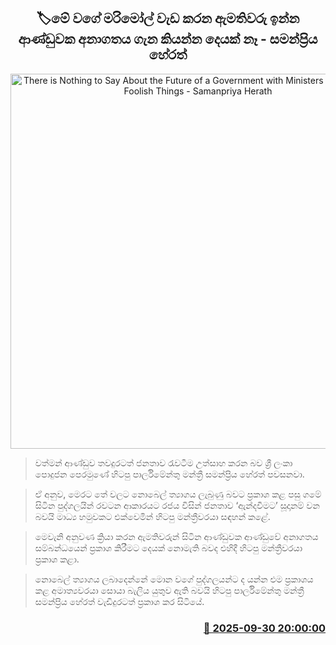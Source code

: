<p align='center'><b><h2 align='center' title='There is Nothing to Say About the Future of a Government with Ministers Who Do Such Foolish Things - Samanpriya Herath'>🏷මේ වග‍ේ මරිමෝල් වැඩ කරන ඇමතිවරු ඉන්න ආණ්ඩුවක අනාගතය ගැන කියන්න දෙයක් නෑ - සමන්ප්‍රිය හේරත්</h2></b></p>
<p align='center'><img src='https://helakuru.sgp1.cdn.digitaloceanspaces.com/esana/images/lib/saman-priya-herath-mp.jpg' width='600' alt='There is Nothing to Say About the Future of a Government with Ministers Who Do Such Foolish Things - Samanpriya Herath'></p>

> වත්මන් ආණ්ඩුව තවදුරටත් ජනතාව රැවටීම උත්සාහ කරන බව ශ්‍රී ලංකා පොදුජන පෙරමුණේ හිටපු පාර්ලිමේන්තු මන්ත්‍රී සමන්ප්‍රිය හේරත් පවසනවා.

> ඒ අනුව, මෙරට තේ වලට නොබෙල් ත්‍යාගය ලැබුණු බවට ප්‍රකාශ කළ පසු ගමේ සිටින පුද්ගලයින් රවටන ආකාරයට රජය විසින් ජනතාව ‘ඇන්දවීමට’ සූදානම් වන බවයි මාධ්‍ය හමුවකට එක්වෙමින් හිටපු මන්ත්‍රීවරයා සඳහන් කළේ.

> මෙවැනි අනුවණ ක්‍රියා කරන ඇමතිවරුන් සිටින ආණ්ඩුවක ආණ්ඩුවේ අනාගතය සම්බන්ධයෙන් ප්‍රකාශ කිරීමට දෙයක් නොමැති බවද එහිදී හිටපු මන්ත්‍රීවරයා ප්‍රකාශ කළා.

> නොබෙල් ත්‍යාගය ලබාදෙන්නේ මොන වගේ පුද්ගලයන්ට ද යන්න එම ප්‍රකාශය කළ අමාත්‍යවරයා සොයා බැලිය යුතුව ඇති බවයි හිටපු පාර්ලිමේන්තු මන්ත්‍රී සමන්ප්‍රිය හේරත් වැඩිදුරටත් ප්‍රකාශ කර සිටියේ.



<h3 align='right'><a href='https://www.helakuru.lk/esana/p/114114/'>📅 2025-09-30 20:00:00</a></h3>
